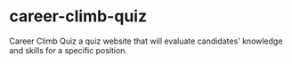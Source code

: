 # career-climb-quiz
Career Climb Quiz a quiz website that will evaluate candidates' knowledge and skills for a specific position.
